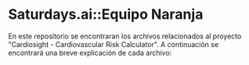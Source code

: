 # Saturdays.ai::Equipo Naranja

En este repositorio se encontraran los archivos relacionados al proyecto "Cardiosight - Cardiovascular Risk Calculator".
A continuación se encontrará una breve explicación de cada archivo:

